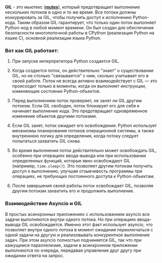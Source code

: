 **GIL** - это мьютекс ([**mutex**](https://stepik.org/lesson/933667/step/1?unit=939566)), который предотвращает выполнение нескольких потоков в одно и то же время. Все потоки должны конкурировать за GIL, чтобы получить доступ к исполнению Python-кода. Таким образом GIL гарантирует, что только один поток выполняет Python-код в любой момент времени. Он был создан для обеспечения безопасности многопоточной работы в CPython (реализация Python на языке C), основной реализации языка Python.


### **Вот как GIL работает:**

1. При запуске интерпретатора Python создается GIL. 
    
2. Когда создается поток, он действительно "знает" о существовании GIL, но не столько "связывается" с ним, сколько учитывает его в своей работе. Поток не всегда активно взаимодействует с GIL — это происходит только в моменты, когда он выполняет инструкции, изменяющие состояние Python-объектов.
    
3. Перед выполнением поток проверяет, не занят ли GIL другим потоком. Если GIL свободен, поток блокирует его для себя и начинает выполнение кода. Это предотвращает одновременное изменение объектов другими потоками.
    
4. Если GIL занят, поток ожидает его освобождения. Python использует механизмы планирования потоков операционной системы, а также внутреннюю логику для определения, когда потоку следует попытаться захватить GIL снова.
    
5. Во время выполнения поток действительно может освобождать GIL, особенно при операциях ввода-вывода или при использовании определенных функций, которые явно освобождают GIL (например, `time.sleep()`). Это позволяет другим потокам получить доступ к выполнению, улучшая отзывчивость программы при операциях, не требующих постоянного доступа к Python-объектам. 
    
6. После завершения своей работы поток освобождает GIL, позволяя другим потокам захватить его и продолжить выполнение.
    

### Взаимодействие Asyncio и GIL

В простых асинхронных приложениях с использованием asyncio все задачи выполняются внутри одного потока. Но при операциях ввода-вывода GIL освобождается. Именно этот факт использует asyncio, что позволяет внутри одного потока в момент ожидания переключаться с одной задачи на другую и реализовывать конкурентное выполнение задач. При этом asyncio полностью подчиняется GIL, так что при кажущемся параллелизме, задачи в асинхронном приложении выполняются по очереди, передавая управление друг другу при ожидании ответа на запрос.